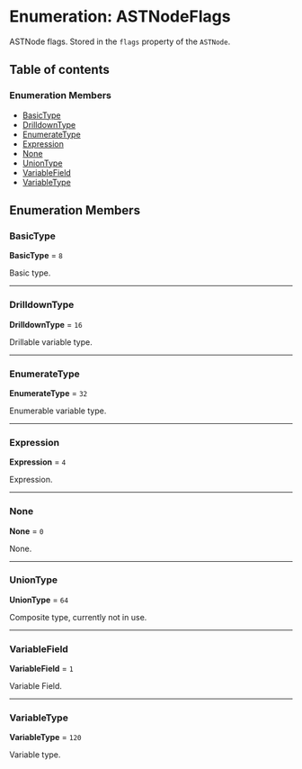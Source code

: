 # Enumeration: ASTNodeFlags

ASTNode flags. Stored in the `flags` property of the `ASTNode`.

## Table of contents

### Enumeration Members

* [BasicType](/en/auto-docs/editor/enums/ASTNodeFlags.md#basictype)
* [DrilldownType](/en/auto-docs/editor/enums/ASTNodeFlags.md#drilldowntype)
* [EnumerateType](/en/auto-docs/editor/enums/ASTNodeFlags.md#enumeratetype)
* [Expression](/en/auto-docs/editor/enums/ASTNodeFlags.md#expression)
* [None](/en/auto-docs/editor/enums/ASTNodeFlags.md#none)
* [UnionType](/en/auto-docs/editor/enums/ASTNodeFlags.md#uniontype)
* [VariableField](/en/auto-docs/editor/enums/ASTNodeFlags.md#variablefield)
* [VariableType](/en/auto-docs/editor/enums/ASTNodeFlags.md#variabletype)

## Enumeration Members

### BasicType

**BasicType** = `8`

Basic type.

***

### DrilldownType

**DrilldownType** = `16`

Drillable variable type.

***

### EnumerateType

**EnumerateType** = `32`

Enumerable variable type.

***

### Expression

**Expression** = `4`

Expression.

***

### None

**None** = `0`

None.

***

### UnionType

**UnionType** = `64`

Composite type, currently not in use.

***

### VariableField

**VariableField** = `1`

Variable Field.

***

### VariableType

**VariableType** = `120`

Variable type.
